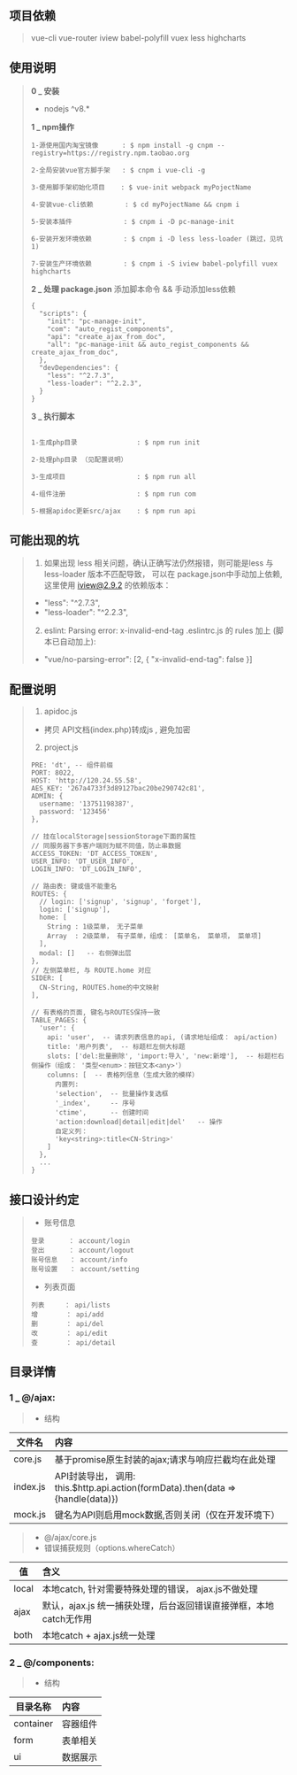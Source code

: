 
## 项目依赖
> vue-cli vue-router iview babel-polyfill vuex less highcharts

## 使用说明

> **0 _ 安装**
> * nodejs ^v8.*
>
> **1 _ npm操作**
> ```
> 1-源使用国内淘宝镜像      : $ npm install -g cnpm --registry=https://registry.npm.taobao.org
>
> 2-全局安装vue官方脚手架   : $ cnpm i vue-cli -g
>
> 3-使用脚手架初始化项目    : $ vue-init webpack myPojectName
>
> 4-安装vue-cli依赖        : $ cd myPojectName && cnpm i
>
> 5-安装本插件             : $ cnpm i -D pc-manage-init
>
> 6-安装开发环境依赖        : $ cnpm i -D less less-loader (跳过，见坑1)
>
> 7-安装生产环境依赖        : $ cnpm i -S iview babel-polyfill vuex highcharts
>
> ```
>
> **2 _ 处理 package.json**
> 添加脚本命令 && 手动添加less依赖
> ```
> {
>   "scripts": {
>     "init": "pc-manage-init",
>     "com": "auto_regist_components",
>     "api": "create_ajax_from_doc",
>     "all": "pc-manage-init && auto_regist_components && create_ajax_from_doc",
>   },
>   "devDependencies": {
>     "less": "^2.7.3",
>     "less-loader": "^2.2.3",
>   }
> }
>
> ```
>
> **3 _ 执行脚本**
> ```
>
> 1-生成php目录               : $ npm run init
>
> 2-处理php目录 （见配置说明）
>
> 3-生成项目                  : $ npm run all
>
> 4-组件注册                  : $ npm run com
>
> 5-根据apidoc更新src/ajax    : $ npm run api
>
> ```


## 可能出现的坑

> 1. 如果出现 less 相关问题，确认正确写法仍然报错，则可能是less 与 less-loader 版本不匹配导致，
> 可以在 package.json中手动加上依赖, 这里使用 iview@2.9.2 的依赖版本：
> * "less": "^2.7.3",
> * "less-loader": "^2.2.3",
>
> 2. eslint: Parsing error: x-invalid-end-tag
> .eslintrc.js 的 rules 加上 (脚本已自动加上):
> * "vue/no-parsing-error": [2, { "x-invalid-end-tag": false }]

## 配置说明

> 1. apidoc.js
> *  拷贝 API文档(index.php)转成js , 避免加密
> 2. project.js
> ```
> PRE: 'dt', -- 组件前缀
> PORT: 8022,
> HOST: 'http://120.24.55.58',
> AES_KEY: '267a4733f3d89127bac20be290742c81',
> ADMIN: {
>   username: '13751198387',
>   password: '123456'
> },
> 
> // 挂在localStorage|sessionStorage下面的属性
> // 同服务器下多客户端则为赋不同值，防止串数据
> ACCESS_TOKEN: 'DT_ACCESS_TOKEN',
> USER_INFO: 'DT_USER_INFO',
> LOGIN_INFO: 'DT_LOGIN_INFO',
> 
> // 路由表: 键或值不能重名
> ROUTES: {
>   // login: ['signup', 'signup', 'forget'],
>   login: ['signup'],
>   home: [
>     String : 1级菜单， 无子菜单
>     Array  : 2级菜单， 有子菜单，组成： [菜单名， 菜单项， 菜单项]
>   ],
>   modal: []   -- 右侧弹出层
> },
> // 左侧菜单栏, 与 ROUTE.home 对应
> SIDER: [
>   CN-String, ROUTES.home的中文映射
> ],
>
> // 有表格的页面, 键名与ROUTES保持一致
> TABLE_PAGES: {
>   'user': {
>     api: 'user',  -- 请求列表信息的api, (请求地址组成： api/action)
>     title: '用户列表',  -- 标题栏左侧大标题
>     slots: ['del:批量删除', 'import:导入', 'new:新增'],  -- 标题栏右侧操作（组成： '类型<enum>：按钮文本<any>'）
>     columns: [  -- 表格列信息（生成大致的模样）
>       内置列:
>       'selection',  -- 批量操作复选框
>       '_index',     -- 序号
>       'ctime',      -- 创建时间
>       'action:download|detail|edit|del'   -- 操作
>       自定义列：
>       'key<string>:title<CN-String>'
>     ]
>   },
>   ...
> }
> ```

## 接口设计约定

> * 账号信息
> ```
> 登录　　　 ： account/login
> 登出　　　 ： account/logout
> 账号信息   ： account/info
> 账号设置   ： account/setting
> ```
> * 列表页面
> ```
> 列表　　　： api/lists
> 增       ： api/add
> 删       ： api/del
> 改       ： api/edit
> 查       ： api/detail
> ```

## 目录详情

### 1 _ @/ajax:
> * 结构
>
 | 文件名    | 内容
 | --------  | :-----
 | core.js   | 基于promise原生封装的ajax;请求与响应拦截均在此处理
 | index.js  | API封装导出， 调用: this.$http.api.action(formData<object>).then(data => {handle(data)})
 | mock.js   | 键名为API则启用mock数据,否则关闭（仅在开发环境下）
> * @/ajax/core.js
> * 错误捕获规则（options.whereCatch）
>
 | 值<string> | 含义
 | --------   | :-----
 | local      | 本地catch, 针对需要特殊处理的错误， ajax.js不做处理
 | ajax       | 默认，ajax.js 统一捕获处理，后台返回错误直接弹框，本地catch无作用
 | both       | 本地catch + ajax.js统一处理
>
### 2 _ @/components:
> * 结构
>
 | 目录名称       | 内容
 | --------       | :-----
 | container      | 容器组件
 | form           | 表单相关
 | ui             | 数据展示
